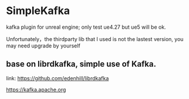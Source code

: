 # SimpleKafka
kafka plugin for unreal engine; only test ue4.27 but ue5 will be ok.

Unfortunately，the thirdparty lib that I used is not the lastest version, you may need upgrade by yourself

## base on librdkafka, simple use of Kafka.
link:
  https://github.com/edenhill/librdkafka
  
  https://kafka.apache.org
